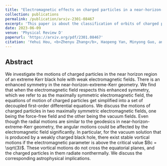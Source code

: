 ```yaml
---
title: "Electromagnetic effects on charged particles in a near-horizon-extreme-Kerr geometry"
collection: publications
permalink: /publication/arxiv-2301-08467
excerpt: 'This paper is about the classification of orbits of charged particles in a symmetric electromagnetic field within the NHEK geometry.'
date: 2023-06-09
venue: 'Physical Review D'
paperurl: 'https://arxiv.org/pdf/2301.08467'
citation: 'Yehui Hou, <b>Zhenyu Zhang</b>, Haopeng Yan, Minyong Guo, and Bin Chen, <i>Phys. Rev. D</i>, 107 (2023) 12, 124014'
---
```


<head>
    <script src="https://cdn.mathjax.org/mathjax/latest/MathJax.js?config=TeX-AMS-MML_HTMLorMML" type="text/javascript"></script>
    <script type="text/x-mathjax-config">
        MathJax.Hub.Config({
            tex2jax: {
            skipTags: ['script', 'noscript', 'style', 'textarea', 'pre'],
            inlineMath: [['$','$']]
            }
        });
    </script>
</head>

Abstract
--------------

We investigate the motions of charged particles in the near horizon region of an extreme Kerr black hole with weak electromagnetic fields. There is an enhanced symmetry in the near-horizon-extreme-Kerr geometry. We find that when the electromagnetic field respects this enhanced symmetry, which we refer to as the maximally symmetric electromagnetic field, the equations of motion of charged particles get simplified into a set of decoupled first-order differential equations. We discuss the motions of charged particles in two maximally symmetric electromagnetic fields, one being the force-free field and the other being the vacuum fields. Even though the radial motions are similar to the geodesics in near-horizon-extreme-Kerr geometry, the angular motions could be affected by the electromagnetic field significantly. In particular, for the vacuum solution that is produced by a weakly charged black hole, there exist stable vortical motions if the electromagnetic parameter is above the critical value $Bc = \sqrt{3}$. These vortical motions do not cross the equatorial planes, and the charged particles in them radiate nonthermally. We discuss the corresponding astrophysical implications.
